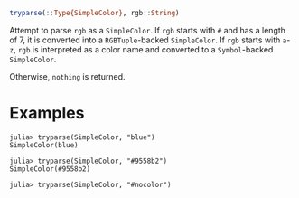 ```julia
tryparse(::Type{SimpleColor}, rgb::String)
```

Attempt to parse `rgb` as a `SimpleColor`. If `rgb` starts with `#` and has a length of 7, it is converted into a `RGBTuple`-backed `SimpleColor`. If `rgb` starts with `a`-`z`, `rgb` is interpreted as a color name and converted to a `Symbol`-backed `SimpleColor`.

Otherwise, `nothing` is returned.

# Examples

```jldoctest; setup = :(import StyledStrings.SimpleColor)
julia> tryparse(SimpleColor, "blue")
SimpleColor(blue)

julia> tryparse(SimpleColor, "#9558b2")
SimpleColor(#9558b2)

julia> tryparse(SimpleColor, "#nocolor")
```
